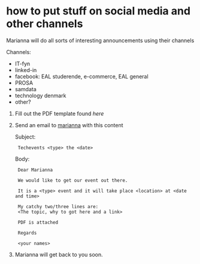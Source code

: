 how to put stuff on social media and other channels
========================================================

Marianna will do all sorts of interesting announcements using their channels

Channels:
* IT-fyn
* linked-in
* facebook: EAL studerende, e-commerce, EAL general
* PROSA
* samdata
* technology denmark
* other?

1) Fill out the PDF template found _here_

2. Send an email to <a href="mailto:xxx">marianna</a>  with this content

    Subject: 

        Techevents <type> the <date>

    Body:

        Dear Marianna

        We would like to get our event out there.

        It is a <type> event and it will take place <location> at <date and time>
        
        My catchy two/three lines are:
        <The topic, why to got here and a link>

        PDF is attached

        Regards

        <your names>

   
3. Marianna will get back to you soon.
